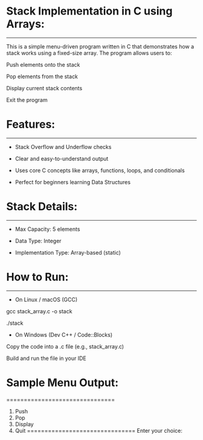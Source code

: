 # Stack Implementation in C using Arrays:
-----------------------------------------
This is a simple menu-driven program written in C that demonstrates how a stack works using a fixed-size array. The program allows users to:

Push elements onto the stack

Pop elements from the stack

Display current stack contents

Exit the program

# Features:
-----------
* Stack Overflow and Underflow checks

* Clear and easy-to-understand output

* Uses core C concepts like arrays, functions, loops, and conditionals

* Perfect for beginners learning Data Structures

# Stack Details:
----------------
* Max Capacity: 5 elements

* Data Type: Integer

* Implementation Type: Array-based (static)

# How to Run:
-------------
* On Linux / macOS (GCC)

gcc stack_array.c -o stack

./stack


* On Windows (Dev C++ / Code::Blocks)

Copy the code into a .c file (e.g., stack_array.c)

Build and run the file in your IDE



# Sample Menu Output:

===============================
1. Push
2. Pop
3. Display
4. Quit
===============================
Enter your choice: